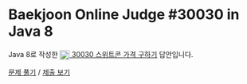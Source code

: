 # Baekjoon Online Judge #30030 in Java 8
Java 8로 작성한 [<img src="https://static.solved.ac/tier_small/1.svg" height="20" align="center">
30030 스위트콘 가격 구하기](https://www.acmicpc.net/problem/30030) 답안입니다.

[문제 풀기](https://www.acmicpc.net/problem/30030) /
[제출 보기](https://www.acmicpc.net/source/87222939)
